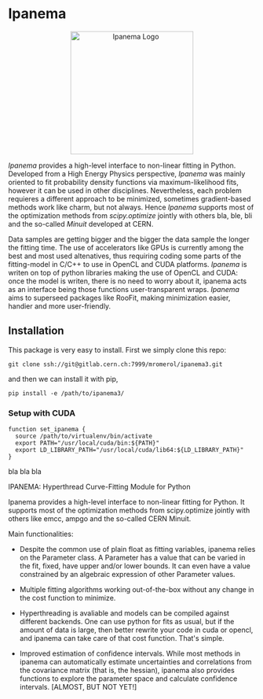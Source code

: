 # Ipanema

<p align="center">
  <img src="ipanema_logo.png" width="250" title="Ipanema Logo">
</p>

_Ipanema_ provides a high-level interface to non-linear fitting in Python.
Developed from a High Energy Physics perspective, _Ipanema_ was mainly oriented to
fit probability density functions via maximum-likelihood fits, however it
can be used in other disciplines. Nevertheless, each problem requieres a
different approach to be minimized, sometimes gradient-based methods work like
charm, but not always. Hence _Ipanema_ supports most of the optimization methods
from _scipy.optimize_ jointly with
others bla, ble, bli and the so-called _Minuit_ developed at CERN.

Data samples are getting bigger and the bigger the data sample the longer the
fitting time. The use of accelerators like GPUs is currently among the best and
most used altenatives, thus requiring coding some parts of the fitting-model
in C/C++ to use in OpenCL and CUDA platforms. _Ipanema_ is writen on top of python
libraries making the use of OpenCL and CUDA: once the model is writen, there is no
need to worry about it, ipanema acts as an interface being those functions
user-transparent wraps.
_Ipanema_ aims to superseed packages like RooFit, making
minimization easier, handier and more user-friendly.

## Installation

This package is very easy to install. First we simply clone this repo:
```
git clone ssh://git@gitlab.cern.ch:7999/mromerol/ipanema3.git
```
and then we can install it with pip,
```
pip install -e /path/to/ipanema3/
```

### Setup with CUDA
```
function set_ipanema {
  source /path/to/virtualenv/bin/activate
  export PATH="/usr/local/cuda/bin:${PATH}"
  export LD_LIBRARY_PATH="/usr/local/cuda/lib64:${LD_LIBRARY_PATH}"
}
```
bla bla bla





IPANEMA: Hyperthread Curve-Fitting Module for Python

Ipanema provides a high-level interface to non-linear fitting for Python.
It supports most of the optimization methods from scipy.optimize jointly with
others like emcc, ampgo and the so-called CERN Minuit.

Main functionalities:

  * Despite the common use of plain float as fitting variables, ipanema relies
    on the Parameter class. A Parameter has a value that can be varied in the
    fit, fixed, have upper and/or lower bounds. It can even have a value
    constrained by an algebraic expression of other Parameter values.

  * Multiple fitting algorithms working out-of-the-box without any change in
    the cost function to minimize.

  * Hyperthreading is avaliable and models can be compiled against different
    backends. One can use python for fits as usual, but if the amount of data
    is large, then better rewrite your code in cuda or opencl, and ipanema can
    take care of that cost function. That's simple.

  * Improved estimation of confidence intervals. While most methods in
    ipanema can automatically estimate uncertainties and correlations from the
    covariance matrix (that is, the hessian), ipanema also provides functions
    to explore the parameter space and calculate confidence intervals.
    [ALMOST, BUT NOT YET!]


